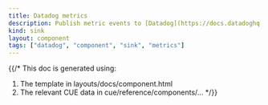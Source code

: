 ```yaml
---
title: Datadog metrics
description: Publish metric events to [Datadog](https://docs.datadoghq.com)
kind: sink
layout: component
tags: ["datadog", "component", "sink", "metrics"]
---
```


{{/*
This doc is generated using:

1. The template in layouts/docs/component.html
2. The relevant CUE data in cue/reference/components/...
*/}}
